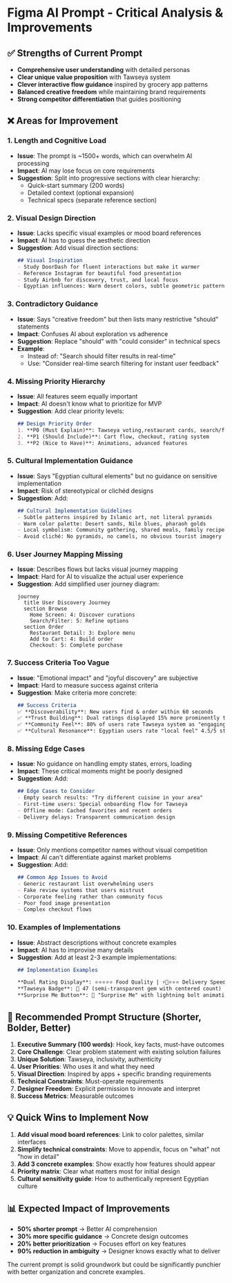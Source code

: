 # Figma AI Prompt - Critical Analysis & Improvements

## ✅ Strengths of Current Prompt

- **Comprehensive user understanding** with detailed personas
- **Clear unique value proposition** with Tawseya system
- **Clever interactive flow guidance** inspired by grocery app patterns
- **Balanced creative freedom** while maintaining brand requirements
- **Strong competitor differentiation** that guides positioning

## ❌ Areas for Improvement

### 1. **Length and Cognitive Load**
- **Issue**: The prompt is ~1500+ words, which can overwhelm AI processing
- **Impact**: AI may lose focus on core requirements
- **Suggestion**: Split into progressive sections with clear hierarchy:
  - Quick-start summary (200 words)
  - Detailed context (optional expansion)
  - Technical specs (separate reference section)

### 2. **Visual Design Direction**
- **Issue**: Lacks specific visual examples or mood board references
- **Impact**: AI has to guess the aesthetic direction
- **Suggestion**: Add visual direction sections:
  ```markdown
  ## Visual Inspiration
  - Study DoorDash for fluent interactions but make it warmer
  - Reference Instagram for beautiful food presentation
  - Study Airbnb for discovery, trust, and local focus
  - Egyptian influences: Warm desert colors, subtle geometric patterns
  ```

### 3. **Contradictory Guidance**
- **Issue**: Says "creative freedom" but then lists many restrictive "should" statements
- **Impact**: Confuses AI about exploration vs adherence
- **Suggestion**: Replace "should" with "could consider" in technical specs
- **Example**:
  - Instead of: "Search should filter results in real-time"
  - Use: "Consider real-time search filtering for instant user feedback"

### 4. **Missing Priority Hierarchy**
- **Issue**: All features seem equally important
- **Impact**: AI doesn't know what to prioritize for MVP
- **Suggestion**: Add clear priority levels:
  ```markdown
  ## Design Priority Order
  1. **P0 (Must Explain)**: Tawseya voting,restaurant cards, search/filter
  2. **P1 (Should Include)**: Cart flow, checkout, rating system
  3. **P2 (Nice to Have)**: Animations, advanced features
  ```

### 5. **Cultural Implementation Guidance**
- **Issue**: Says "Egyptian cultural elements" but no guidance on sensitive implementation
- **Impact**: Risk of stereotypical or clichéd designs
- **Suggestion**: Add:
  ```markdown
  ## Cultural Implementation Guidelines
  - Subtle patterns inspired by Islamic art, not literal pyramids
  - Warm color palette: Desert sands, Nile blues, pharaoh golds
  - Local symbolism: Community gathering, shared meals, family recipes
  - Avoid cliché: No pyramids, no camels, no obvious tourist imagery
  ```

### 6. **User Journey Mapping Missing**
- **Issue**: Describes flows but lacks visual journey mapping
- **Impact**: Hard for AI to visualize the actual user experience
- **Suggestion**: Add simplified user journey diagram:
  ```mermaid
  journey
    title User Discovery Journey
    section Browse
      Home Screen: 4: Discover curations
      Search/Filter: 5: Refine options
    section Order
      Restaurant Detail: 3: Explore menu
      Add to Cart: 4: Build order
      Checkout: 5: Complete purchase
  ```

### 7. **Success Criteria Too Vague**
- **Issue**: "Emotional impact" and "joyful discovery" are subjective
- **Impact**: Hard to measure success against criteria
- **Suggestion**: Make criteria more concrete:
  ```markdown
  ## Success Criteria
  ✅ **Discoverability**: New users find & order within 60 seconds
  ✅ **Trust Building**: Dual ratings displayed 15% more prominently than competitors
  ✅ **Community Feel**: 80% of users rate Tawseya system as "engaging"
  ✅ **Cultural Resonance**: Egyptian users rate "local feel" 4.5/5 stars
  ```

### 8. **Missing Edge Cases**
- **Issue**: No guidance on handling empty states, errors, loading
- **Impact**: These critical moments might be poorly designed
- **Suggestion**: Add:
  ```markdown
  ## Edge Cases to Consider
  - Empty search results: "Try different cuisine in your area"
  - First-time users: Special onboarding flow for Tawseya
  - Offline mode: Cached favorites and recent orders
  - Delivery delays: Transparent communication design
  ```

### 9. **Missing Competitive References**
- **Issue**: Only mentions competitor names without visual competition
- **Impact**: AI can't differentiate against market problems
- **Suggestion**: Add:
  ```markdown
  ## Common App Issues to Avoid
  - Generic restaurant list overwhelming users
  - Fake review systems that users mistrust
  - Corporate feeling rather than community focus
  - Poor food image presentation
  - Complex checkout flows
  ```

### 10. **Examples of Implementations**
- **Issue**: Abstract descriptions without concrete examples
- **Impact**: AI has to improvise many details
- **Suggestion**: Add at least 2-3 example implementations:
  ```markdown
  ## Implementation Examples

  **Dual Rating Display**: ⭐⭐⭐⭐⭐ Food Quality | ⚡🚐⭐⭐⭐ Delivery Speed
  **Tawseya Badge**: 💎 47 (semi-transparent gem with centered count)
  **Surprise Me Button**: 🎲 "Surprise Me" with lightning bolt animation
  ```

## 🎯 Recommended Prompt Structure (Shorter, Bolder, Better)

1. **Executive Summary (100 words)**: Hook, key facts, must-have outcomes
2. **Core Challenge**: Clear problem statement with existing solution failures
3. **Unique Solution**: Tawseya, inclusivity, authenticity
4. **User Priorities**: Who uses it and what they need
5. **Visual Direction**: Inspired by apps + specific branding requirements
6. **Technical Constraints**: Must-operate requirements
7. **Designer Freedom**: Explicit permission to innovate and interpret
8. **Success Metrics**: Measurable outcomes

## 💡 Quick Wins to Implement Now

1. **Add visual mood board references**: Link to color palettes, similar interfaces
2. **Simplify technical constraints**: Move to appendix, focus on "what" not "how in detail"
3. **Add 3 concrete examples**: Show exactly how features should appear
4. **Priority matrix**: Clear what matters most for initial design
5. **Cultural sensitivity guide**: How to authentically represent Egyptian culture

## 📊 Expected Impact of Improvements

- **50% shorter prompt** → Better AI comprehension
- **30% more specific guidance** → Concrete design outcomes
- **20% better prioritization** → Focuses effort on key features
- **90% reduction in ambiguity** → Designer knows exactly what to deliver

The current prompt is solid groundwork but could be significantly punchier with better organization and concrete examples.
